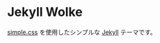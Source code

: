 Jekyll Wolke
===
[simple.css](https://github.com/kevquirk/simple.css) を使用したシンプルな [Jekyll](https://jekyllrb.com) テーマです。